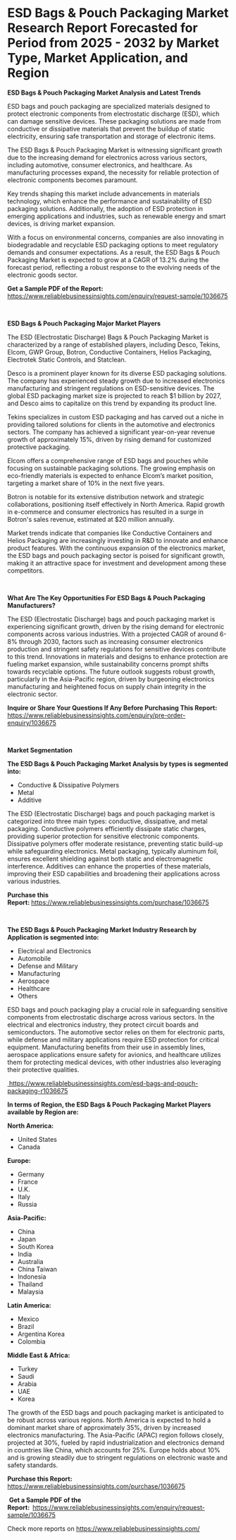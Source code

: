 <p><h1>ESD Bags & Pouch Packaging Market Research Report Forecasted for Period from 2025 -  2032 by Market Type, Market Application, and Region</h1></p><p><strong>ESD Bags & Pouch Packaging Market Analysis and Latest Trends</strong></p>
<p><p>ESD bags and pouch packaging are specialized materials designed to protect electronic components from electrostatic discharge (ESD), which can damage sensitive devices. These packaging solutions are made from conductive or dissipative materials that prevent the buildup of static electricity, ensuring safe transportation and storage of electronic items. </p><p>The ESD Bags & Pouch Packaging Market is witnessing significant growth due to the increasing demand for electronics across various sectors, including automotive, consumer electronics, and healthcare. As manufacturing processes expand, the necessity for reliable protection of electronic components becomes paramount. </p><p>Key trends shaping this market include advancements in materials technology, which enhance the performance and sustainability of ESD packaging solutions. Additionally, the adoption of ESD protection in emerging applications and industries, such as renewable energy and smart devices, is driving market expansion. </p><p>With a focus on environmental concerns, companies are also innovating in biodegradable and recyclable ESD packaging options to meet regulatory demands and consumer expectations. As a result, the ESD Bags & Pouch Packaging Market is expected to grow at a CAGR of 13.2% during the forecast period, reflecting a robust response to the evolving needs of the electronic goods sector.</p></p>
<p><strong>Get a Sample PDF of the Report:&nbsp;</strong> <a href="https://www.reliablebusinessinsights.com/enquiry/request-sample/1036675?utm_campaign=3043&utm_medium=2&utm_source=Github&utm_content=ia&utm_term=08032025&utm_id=esd-bags-pouch-packaging">https://www.reliablebusinessinsights.com/enquiry/request-sample/1036675</a></p>
<p>&nbsp;</p>
<p><strong>ESD Bags & Pouch Packaging Major Market Players</strong></p>
<p><p>The ESD (Electrostatic Discharge) Bags & Pouch Packaging Market is characterized by a range of established players, including Desco, Tekins, Elcom, GWP Group, Botron, Conductive Containers, Helios Packaging, Electrotek Static Controls, and Statclean. </p><p>Desco is a prominent player known for its diverse ESD packaging solutions. The company has experienced steady growth due to increased electronics manufacturing and stringent regulations on ESD-sensitive devices. The global ESD packaging market size is projected to reach $1 billion by 2027, and Desco aims to capitalize on this trend by expanding its product line.</p><p>Tekins specializes in custom ESD packaging and has carved out a niche in providing tailored solutions for clients in the automotive and electronics sectors. The company has achieved a significant year-on-year revenue growth of approximately 15%, driven by rising demand for customized protective packaging.</p><p>Elcom offers a comprehensive range of ESD bags and pouches while focusing on sustainable packaging solutions. The growing emphasis on eco-friendly materials is expected to enhance Elcom’s market position, targeting a market share of 10% in the next five years.</p><p>Botron is notable for its extensive distribution network and strategic collaborations, positioning itself effectively in North America. Rapid growth in e-commerce and consumer electronics has resulted in a surge in Botron's sales revenue, estimated at $20 million annually.</p><p>Market trends indicate that companies like Conductive Containers and Helios Packaging are increasingly investing in R&D to innovate and enhance product features. With the continuous expansion of the electronics market, the ESD bags and pouch packaging sector is poised for significant growth, making it an attractive space for investment and development among these competitors.</p></p>
<p>&nbsp;</p>
<p><strong>What Are The Key Opportunities For ESD Bags & Pouch Packaging Manufacturers?</strong></p>
<p><p>The ESD (Electrostatic Discharge) bags and pouch packaging market is experiencing significant growth, driven by the rising demand for electronic components across various industries. With a projected CAGR of around 6-8% through 2030, factors such as increasing consumer electronics production and stringent safety regulations for sensitive devices contribute to this trend. Innovations in materials and designs to enhance protection are fueling market expansion, while sustainability concerns prompt shifts towards recyclable options. The future outlook suggests robust growth, particularly in the Asia-Pacific region, driven by burgeoning electronics manufacturing and heightened focus on supply chain integrity in the electronic sector.</p></p>
<p><strong>Inquire or Share Your Questions If Any Before Purchasing This Report:</strong> <a href="https://www.reliablebusinessinsights.com/enquiry/pre-order-enquiry/1036675?utm_campaign=3043&utm_medium=2&utm_source=Github&utm_content=ia&utm_term=08032025&utm_id=esd-bags-pouch-packaging">https://www.reliablebusinessinsights.com/enquiry/pre-order-enquiry/1036675</a></p>
<p>&nbsp;</p>
<p><strong>Market Segmentation</strong></p>
<p><strong>The ESD Bags & Pouch Packaging Market Analysis by types is segmented into:</strong></p>
<p><ul><li>Conductive & Dissipative Polymers</li><li>Metal</li><li>Additive</li></ul></p>
<p><p>The ESD (Electrostatic Discharge) bags and pouch packaging market is categorized into three main types: conductive, dissipative, and metal packaging. Conductive polymers efficiently dissipate static charges, providing superior protection for sensitive electronic components. Dissipative polymers offer moderate resistance, preventing static build-up while safeguarding electronics. Metal packaging, typically aluminum foil, ensures excellent shielding against both static and electromagnetic interference. Additives can enhance the properties of these materials, improving their ESD capabilities and broadening their applications across various industries.</p></p>
<p><strong>Purchase this Report:&nbsp;</strong><a href="https://www.reliablebusinessinsights.com/purchase/1036675?utm_campaign=3043&utm_medium=2&utm_source=Github&utm_content=ia&utm_term=08032025&utm_id=esd-bags-pouch-packaging">https://www.reliablebusinessinsights.com/purchase/1036675</a></p>
<p>&nbsp;</p>
<p><strong>The ESD Bags & Pouch Packaging Market Industry Research by Application is segmented into:</strong></p>
<p><ul><li>Electrical and Electronics</li><li>Automobile</li><li>Defense and Military</li><li>Manufacturing</li><li>Aerospace</li><li>Healthcare</li><li>Others</li></ul></p>
<p><p>ESD bags and pouch packaging play a crucial role in safeguarding sensitive components from electrostatic discharge across various sectors. In the electrical and electronics industry, they protect circuit boards and semiconductors. The automotive sector relies on them for electronic parts, while defense and military applications require ESD protection for critical equipment. Manufacturing benefits from their use in assembly lines, aerospace applications ensure safety for avionics, and healthcare utilizes them for protecting medical devices, with other industries also leveraging their protective qualities.</p></p>
<p><a href="https://www.reliablebusinessinsights.com/esd-bags-and-pouch-packaging-r1036675?utm_campaign=3043&utm_medium=2&utm_source=Github&utm_content=ia&utm_term=08032025&utm_id=esd-bags-pouch-packaging">&nbsp;https://www.reliablebusinessinsights.com/esd-bags-and-pouch-packaging-r1036675</a></p>
<p><strong>In terms of Region, the ESD Bags & Pouch Packaging Market Players available by Region are:</strong></p>
<p>
    <p> <strong> North America: </strong>
        <ul>
            <li>United States</li>
            <li>Canada</li>
        </ul>
        </p> 
    <p> <strong> Europe: </strong>
        <ul>
            <li>Germany</li>
            <li>France</li>
            <li>U.K.</li>
            <li>Italy</li>
            <li>Russia</li>
        </ul>
        </p> 
    <p> <strong> Asia-Pacific: </strong>
        <ul>
            <li>China</li>
            <li>Japan</li>
            <li>South Korea</li>
            <li>India</li>
            <li>Australia</li>
            <li>China Taiwan</li>
            <li>Indonesia</li>
            <li>Thailand</li>
            <li>Malaysia</li>
        </ul>
        </p> 
    <p> <strong> Latin America: </strong>
        <ul>
            <li>Mexico</li>
            <li>Brazil</li>
            <li>Argentina Korea</li>
            <li>Colombia</li>
        </ul>
        </p> 
    <p> <strong> Middle East & Africa: </strong>
        <ul>
            <li>Turkey</li>
            <li>Saudi</li>
            <li>Arabia</li>
            <li>UAE</li>
            <li>Korea</li>
        </ul>
    </p>
    </p>
<p><p>The growth of the ESD bags and pouch packaging market is anticipated to be robust across various regions. North America is expected to hold a dominant market share of approximately 35%, driven by increased electronics manufacturing. The Asia-Pacific (APAC) region follows closely, projected at 30%, fueled by rapid industrialization and electronics demand in countries like China, which accounts for 25%. Europe holds about 10% and is growing steadily due to stringent regulations on electronic waste and safety standards.</p></p>
<p><strong>Purchase this Report: </strong><a href="https://www.reliablebusinessinsights.com/purchase/1036675?utm_campaign=3043&utm_medium=2&utm_source=Github&utm_content=ia&utm_term=08032025&utm_id=esd-bags-pouch-packaging">https://www.reliablebusinessinsights.com/purchase/1036675</a></p>
<p>&nbsp;<strong>Get a Sample PDF of the Report:&nbsp;&nbsp;</strong><a href="https://www.reliablebusinessinsights.com/enquiry/request-sample/1036675?utm_campaign=3043&utm_medium=2&utm_source=Github&utm_content=ia&utm_term=08032025&utm_id=esd-bags-pouch-packaging">https://www.reliablebusinessinsights.com/enquiry/request-sample/1036675</a></p>
<p><strong></strong></p>
<p>Check more reports on <a href="https://www.reliablebusinessinsights.com/?utm_campaign=3043&utm_medium=2&utm_source=Github&utm_content=ia&utm_term=08032025&utm_id=esd-bags-pouch-packaging">https://www.reliablebusinessinsights.com/</a></p>